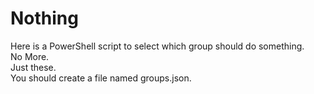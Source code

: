 # Nothing
Here is a PowerShell script to select which group should do something.  
No More.  
Just these.  
You should create a file named groups.json. 